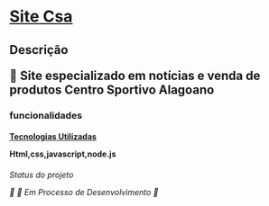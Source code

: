 <h1 align="left">
    <a href="https://www.figma.com/file/bebZj0ELQqb26nUfwxCebd/Untitled?node-id=4%3A67&t=qe21R4XlnPVdEqVv-0"> Site Csa</a>
</h1>
<h2 align="left"> Descrição
<p align="left">🚀 Site especializado em notícias e venda de produtos Centro Sportivo Alagoano </p>
	</h2>
<h3 align="left">
	<p align="left"> funcionalidades </p>
	</h3>
<h4 align="left">
	<a href="Tecnologias"> Tecnologias Utilizadas</a>
    <p align="left"> Html,css,javascript,node.js </p>
	</h4>
<h6 align="left"> 
	<a align="left> 
<h5 align="left"> Status do projeto
		<p>🚧 🚀 Em Processo de Desenvolvimento  🚧</p>
</h5>

